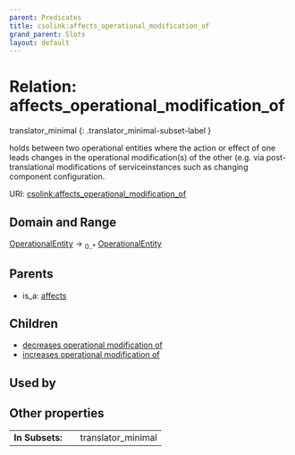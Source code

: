 ```yaml
---
parent: Predicates
title: csolink:affects_operational_modification_of
grand_parent: Slots
layout: default
---
```


# Relation: affects_operational_modification_of

translator_minimal
{: .translator_minimal-subset-label }


holds between two operational entities where the action or effect of one leads changes in the operational modification(s) of the other (e.g. via post-translational modifications of serviceinstances such as changing component configuration.

URI: [csolink:affects_operational_modification_of](https://w3id.org/csolink/vocab/affects_operational_modification_of)

## Domain and Range

[OperationalEntity](OperationalEntity.md) ->  <sub>0..*</sub> [OperationalEntity](OperationalEntity.md)

## Parents

 *  is_a: [affects](affects.md)

## Children

 *  [decreases operational modification of](decreases_operational_modification_of.md)
 *  [increases operational modification of](increases_operational_modification_of.md)

## Used by


## Other properties

|  |  |  |
| --- | --- | --- |
| **In Subsets:** | | translator_minimal |


